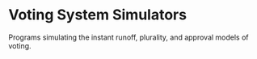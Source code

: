 # Voting System Simulators
 Programs simulating the instant runoff, plurality, and approval models of voting.
